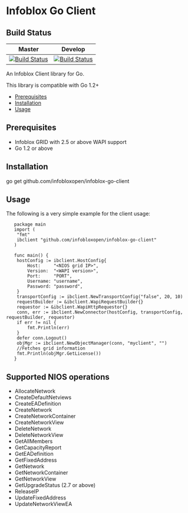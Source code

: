 # Infoblox Go Client

## Build Status

| Master                                                                                                                                          | Develop                                                                                                                                                           |
| ----------------------------------------------------------------------------------------------------------------------------------------------- | ----------------------------------------------------------------------------------------------------------------------------------------------------------------- |
| [![Build Status](https://travis-ci.org/infobloxopen/infoblox-go-client.svg?branch=master)](https://travis-ci.org/infobloxopen/infoblox-go-client) | [![Build Status](https://travis-ci.org/infobloxopen/infoblox-go-client.svg?branch=develop)](https://travis-ci.org/infobloxopen/infoblox-go-client) |


An Infoblox Client library for Go.

This library is compatible with Go 1.2+

- [Prerequisites](#Prerequisites)
- [Installation](#Installation)
- [Usage](#Usage)

## Prerequisites
   * Infoblox GRID with 2.5 or above WAPI support
   * Go 1.2 or above

## Installation
   go get github.com/infobloxopen/infoblox-go-client

## Usage

   The following is a very simple example for the client usage:

       package main
       import (
   	    "fmt"
   	    ibclient "github.com/infobloxopen/infoblox-go-client"
       )

       func main() {
   	    hostConfig := ibclient.HostConfig{
   		    Host:     "<NIOS grid IP>",
   		    Version:  "<WAPI version>",
   		    Port:     "PORT",
   		    Username: "username",
   		    Password: "password",
   	    }
   	    transportConfig := ibclient.NewTransportConfig("false", 20, 10)
   	    requestBuilder := &ibclient.WapiRequestBuilder{}
   	    requestor := &ibclient.WapiHttpRequestor{}
   	    conn, err := ibclient.NewConnector(hostConfig, transportConfig, requestBuilder, requestor)
   	    if err != nil {
   		    fmt.Println(err)
   	    }
   	    defer conn.Logout()
   	    objMgr := ibclient.NewObjectManager(conn, "myclient", "")
   	    //Fetches grid information
   	    fmt.Println(objMgr.GetLicense())
       }

## Supported NIOS operations

   * AllocateNetwork
   * CreateDefaultNetviews
   * CreateEADefinition
   * CreateNetwork
   * CreateNetworkContainer
   * CreateNetworkView
   * DeleteNetwork
   * DeleteNetworkView
   * GetAllMembers
   * GetCapacityReport
   * GetEADefinition
   * GetFixedAddress
   * GetNetwork
   * GetNetworkContainer
   * GetNetworkView
   * GetUpgradeStatus (2.7 or above)
   * ReleaseIP
   * UpdateFixedAddress
   * UpdateNetworkViewEA
